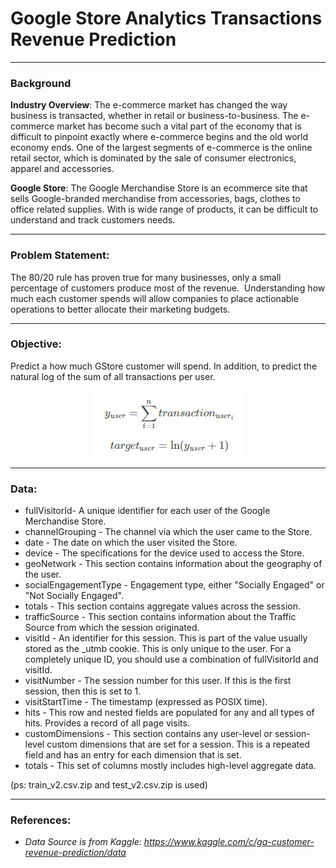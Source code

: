 # Google Store Analytics Transactions Revenue Prediction
---
### Background

**Industry Overview**: The e-commerce market has changed the way business is transacted, whether in retail or business-to-business. The e-commerce market has become such a vital part of the economy that is difficult to pinpoint exactly where e-commerce begins and the old world economy ends. One of the largest segments of e-commerce is the online retail sector, which is dominated by the sale of consumer electronics, apparel and accessories. 

**Google Store**: The Google Merchandise Store is an ecommerce site that sells Google-branded merchandise from accessories, bags, clothes to office related supplies. With is wide range of products, it can be difficult to understand and track customers needs. 

---
### Problem Statement:

The 80/20 rule has proven true for many businesses, only a small percentage of customers produce most of the revenue. 
Understanding how much each customer spends will allow companies to place actionable operations 
to better allocate their 
marketing budgets.

---
### Objective:

Predict a how much GStore customer will spend. In addition, to predict the natural log of the sum of all transactions per user.

<p align="center">
  <img src="https://github.com/yuling0330/Google-Store-Analytics-Transactions-Revenue-Prediction/blob/master/image/formula.PNG" />
</p>

---
### Data:

- fullVisitorId- A unique identifier for each user of the Google Merchandise Store.
- channelGrouping - The channel via which the user came to the Store.
- date - The date on which the user visited the Store.
- device - The specifications for the device used to access the Store.
- geoNetwork - This section contains information about the geography of the user.
- socialEngagementType - Engagement type, either "Socially Engaged" or "Not Socially Engaged".
- totals - This section contains aggregate values across the session.
- trafficSource - This section contains information about the Traffic Source from which the session originated.
- visitId - An identifier for this session. This is part of the value usually stored as the _utmb cookie. This is only unique to the user. For a completely unique ID, you should use a combination of fullVisitorId and visitId.
- visitNumber - The session number for this user. If this is the first session, then this is set to 1.
- visitStartTime - The timestamp (expressed as POSIX time).
- hits - This row and nested fields are populated for any and all types of hits. Provides a record of all page visits.
- customDimensions - This section contains any user-level or session-level custom dimensions that are set for a session. This is a repeated field and has an entry for each dimension that is set.
- totals - This set of columns mostly includes high-level aggregate data.

 (ps: train_v2.csv.zip and test_v2.csv.zip is used)
 
 ---
 ### References:
 - *Data Source is from Kaggle: https://www.kaggle.com/c/ga-customer-revenue-prediction/data*
